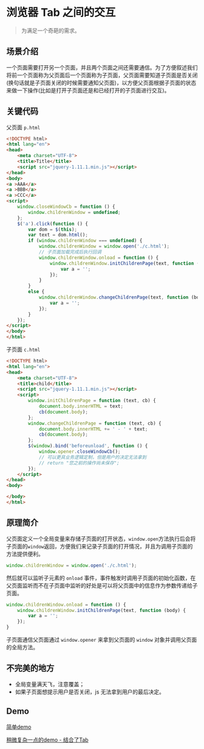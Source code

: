 # 浏览器 Tab 之间的交互

> 为满足一个奇葩的需求。

## 场景介绍

一个页面需要打开另一个页面，并且两个页面之间还需要通信。为了方便叙述我们将前一个页面称为父页面后一个页面称为子页面，父页面需要知道子页面是否关闭(换句话就是子页面关闭的时候需要通知父页面)，以方便父页面根据子页面的状态来做一下操作(比如是打开子页面还是和已经打开的子页面进行交互)。

## 关键代码

父页面 `p.html`

```html
<!DOCTYPE html>
<html lang="en">
<head>
    <meta charset="UTF-8">
    <title>Title</title>
    <script src="jquery-1.11.1.min.js"></script>
</head>
<body>
<a >AAA</a>
<a >BBB</a>
<a >CCC</a>
<script>
    window.closeWindowCb = function () {
        window.childrenWindow = undefined;
    };
    $('a').click(function () {
        var dom = $(this);
        var text = dom.html();
        if (window.childrenWindow === undefined) {
            window.childrenWindow = window.open('./c.html');
            // 子页面加载完成后执行回调
            window.childrenWindow.onload = function () {
                window.childrenWindow.initChildrenPage(text, function (body) {
                    var a = '';
                });
            }
        }
        else {
            window.childrenWindow.changeChildrenPage(text, function (body) {
                var a = '';
            });
        }
    });
</script>
</body>
</html>
```

子页面 `c.html`

```html
<!DOCTYPE html>
<html lang="en">
<head>
    <meta charset="UTF-8">
    <title>child</title>
    <script src="jquery-1.11.1.min.js"></script>
    <script>
        window.initChildrenPage = function (text, cb) {
            document.body.innerHTML = text;
            cb(document.body);
        };
        window.changeChildrenPage = function (text, cb) {
            document.body.innerHTML += ' - ' + text;
            cb(document.body);
        };
        $(window).bind('beforeunload', function () {
            window.opener.closeWindowCb();
            // 可以更具业务逻辑定制，但是用户的决定无法拿到
            // return "您之前的操作尚未保存";
        });
    </script>
</head>
<body>

</body>
</html>
```

## 原理简介
    
父页面定义一个全局变量来存储子页面的打开状态，`window.open`方法执行后会将子页面的`window`返回，方便我们来记录子页面的打开情况，并且为调用子页面的方法提供便利。

```js
window.childrenWindow = window.open('./c.html');
```

然后就可以监听子元素的 `onload` 事件，事件触发时调用子页面的初始化函数，在父页面监听而不在子页面中监听的好处是可以将父页面中的信息作为参数传递给子页面。

```js
window.childrenWindow.onload = function () {
    window.childrenWindow.initChildrenPage(text, function (body) {
        var a = '';
    });
}
```

子页面通信父页面通过 `window.opener` 来拿到父页面的 `window` 对象并调用父页面的全局方法。

## 不完美的地方
    
- 全局变量满天飞，注意覆盖；
- 如果子页面想提示用户是否关闭，js 无法拿到用户的最后决定。

## Demo

[简单demo](/articles/browser-tab/demo/p.html)

[稍微复杂一点的demo - 结合了Tab](/articles/browser-tab/demo/tab-p.html)
